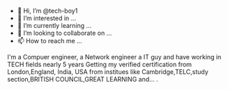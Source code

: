 - 👋 Hi, I’m @tech-boy1
- 👀 I’m interested in ...
- 🌱 I’m currently learning ...
- 💞️ I’m looking to collaborate on ...
- 📫 How to reach me ...

<!---
tech-boy1/tech-boy1 is a ✨ special ✨ repository because its `README.md` (this file) appears on your GitHub profile.
You can click the Preview link to take a look at your changes.
---> 
I'm a Compuer engineer,
a Network engineer
a IT guy 
and have working in TECH fields nearly 5 years
Getting my verified certification from London,England, India, USA from institues like Cambridge,TELC,study section,BRITISH COUNCIL,GREAT LEARNING and... .
